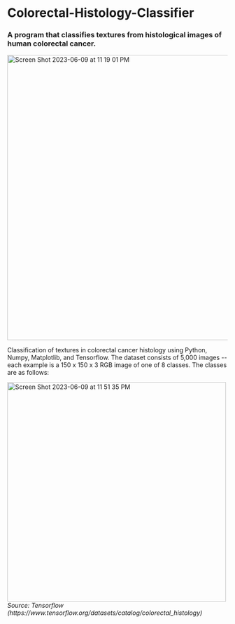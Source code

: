 # Colorectal-Histology-Classifier
### A program that classifies textures from histological images of human colorectal cancer.

<img width="650" alt="Screen Shot 2023-06-09 at 11 19 01 PM" src="https://github.com/sebastianwhyte/Colorectal-Histology-Classifier/assets/62267311/ab69e6bd-d0ac-4d02-bb9b-1c7ce9189c59">

Classification of textures in colorectal cancer histology using Python, Numpy, Matplotlib, and Tensorflow. The dataset consists of 5,000 images -- each example is a 150 x 150 x 3 RGB image of one of 8 classes. The classes are as follows:

<img width="500" alt="Screen Shot 2023-06-09 at 11 51 35 PM" src="https://github.com/sebastianwhyte/Colorectal-Histology-Classifier/assets/62267311/0ad476d6-2d52-4baf-b684-3796d1cf5d8e">
<i>Source: Tensorflow (https://www.tensorflow.org/datasets/catalog/colorectal_histology)</>



